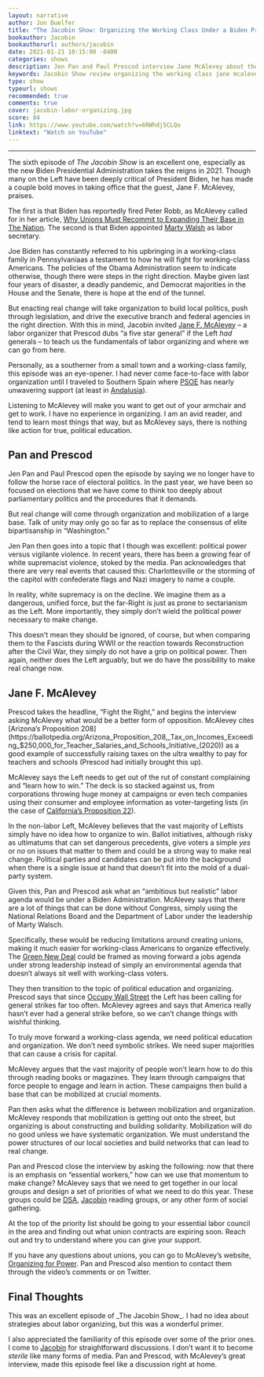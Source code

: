 ```yaml
---
layout: narrative
author: Jon Duelfer
title: "The Jacobin Show: Organizing the Working Class Under a Biden Presidency"
bookauthor: Jacobin
bookauthorurl: authors/jacobin
date: 2021-01-21 10:15:00 -0400
categories: shows
description: Jen Pan and Paul Prescod interview Jane McAlevey about the steps we can make to organize labor under the new Biden Administration. McAlevey gives a primer on working-class organization, her own experiences on the ground, and what might or might not work for the next four years.
keywords: Jacobin Show review organizing the working class jane mcalevey
type: show
typeurl: shows
recommended: true
comments: true
cover: jacobin-labor-organizing.jpg
score: 84
link: https://www.youtube.com/watch?v=6RWhdj5CLQo
linktext: "Watch on YouTube"
---
```

<hr/>

The sixth episode of _The Jacobin Show_ is an excellent one, especially as the new Biden Presidential Administration takes the reigns in 2021. Though many on the Left have been deeply critical of President Biden, he has made a couple bold moves in taking office that the guest, Jane F. McAlevey, praises.

The first is that Biden has reportedly fired Peter Robb, as McAlevey called for in her article, [Why Unions Must Recommit to Expanding Their Base in The Nation](https://www.thenation.com/article/politics/biden-labor-unions-organizing/). The second is that Biden appointed [Marty Walsh](https://en.wikipedia.org/wiki/Marty_Walsh_(politician)) as labor secretary.

Joe Biden has constantly referred to his upbringing in a working-class family in Pennsylvaniaas a testament to how he will fight for working-class Americans. The policies of the Obama Administration seem to indicate otherwise, though there were steps in the right direction. Maybe given last four years of disaster, a deadly pandemic, and Democrat majorities in the House and the Senate, there is hope at the end of the tunnel.

But enacting real change will take organization to build local politics, push through legislation, and drive the executive branch  and federal agencies in the right direction. With this in mind, Jacobin invited [Jane F. McAlevey](https://en.wikipedia.org/wiki/Jane_McAlevey) – a labor organizer that Prescod dubs “a five star general” if the Left _had_ generals – to teach us the fundamentals of labor organizing and where we can go from here.

Personally, as a southerner from a small town and a working-class family, this episode was an eye-opener. I had never come face-to-face with labor organization until I traveled to Southern Spain where [PSOE](https://en.wikipedia.org/wiki/Spanish_Socialist_Workers%27_Party) has nearly unwavering support (at least in [Andalusia](https://en.wikipedia.org/wiki/Spanish_Socialist_Workers%27_Party_of_Andalusia)).

Listening to McAlevey will make you want to get out of your armchair and get to work. I have no experience in organizing. I am an avid reader, and tend to learn most things that way, but as McAlevey says, there is nothing like action for true, political education.

<h2><strong>Pan and Prescod</strong></h2>
Jen Pan and Paul Prescod open the episode by saying we no longer have to follow the horse race of electoral politics. In the past year, we have been so focused on elections that we have come to think too deeply about parliamentary politics and the procedures that it demands.

But real change will come through organization and mobilization of a large base. Talk of unity may only go so far as to replace the consensus of elite bipartisanship in “Washington.”

Jen Pan then goes into a topic that I though was excellent: political power versus vigilante violence. In recent years, there has been a growing fear of white supremacist violence, stoked by the media. Pan acknowledges that there are very real events that caused this: Charlottesville or the storming of the capitol with confederate flags and Nazi imagery to name a couple.

In reality, white supremacy is on the decline. We imagine them as a dangerous, unified force, but the far-Right is just as prone to sectarianism as the Left. More importantly, they simply don’t wield the political power necessary to make change.

This doesn’t mean they should be ignored, of course, but when comparing them to the Fascists during WWII or the reaction towards Reconstruction after the Civil War, they simply do not have a grip on political power. Then again, neither does the Left arguably, but we do have the possibility to make real change now.

<h2><strong>Jane F. McAlevey</strong></h2>
Prescod takes the headline, “Fight the Right,” and begins the interview asking McAlevey what would be a better form of opposition. McAlevey cites [Arizona’s Proposition 208](https://ballotpedia.org/Arizona_Proposition_208,_Tax_on_Incomes_Exceeding_$250,000_for_Teacher_Salaries_and_Schools_Initiative_(2020)) as a good example of successfully raising taxes on the ultra wealthy to pay for teachers and schools (Prescod had initially brought this up).

McAlevey says the Left needs to get out of the rut of constant complaining and “learn how to win.” The deck is so stacked against us, from corporations throwing huge money at campaigns or even tech companies using their consumer and employee information as voter-targeting lists (in the case of [California’s Proposition 22](https://en.wikipedia.org/wiki/2020_California_Proposition_22)).

In the non-labor Left, McAlevey believes that the vast majority of Leftists simply have no idea how to organize to win. Ballot initiatives, although risky as ultimatums that can set dangerous precedents, give voters a simple _yes_ or _no_ on issues that matter to them and could be a strong way to make real change. Political parties and candidates can be put into the background when there is a single issue at hand that doesn’t fit into the mold of a dual-party system.

Given this, Pan and Prescod ask what an “ambitious but realistic” labor agenda would be under a Biden Administration. McAlevey says that there are a lot of things that can be done without Congress, simply using the National Relations Board and the Department of Labor under the leadership of Marty Walsch. 

Specifically, these would be reducing limitations around creating unions, making it much easier for working-class Americans to organize effectively. The [Green New Deal](https://en.wikipedia.org/wiki/Green_New_Deal) could be framed as moving forward a jobs agenda under strong leadership instead of simply an environmental agenda that doesn’t always sit well with working-class voters.

They then transition to the topic of political education and organizing. Prescod says that since [Occupy Wall Street](https://en.wikipedia.org/wiki/Occupy_Wall_Street) the Left has been calling for general strikes far too often. McAlevey agrees and says that America really hasn’t ever had a general strike before, so we can’t change things with wishful thinking.

To truly move forward a working-class agenda, we need political education and organization. We don’t need symbolic strikes. We need super majorities that can cause a crisis for capital.

McAlevey argues that the vast majority of people won’t learn how to do this through reading books or magazines. They learn through campaigns that force people to engage and learn in action. These campaigns then build a base that can be mobilized at crucial moments.

Pan then asks what the difference is between mobilization and organization. McAlevey responds that mobilization is getting out onto the street, but organizing is about constructing and building solidarity. Mobilization will do no good unless we have systematic organization. We must understand the power structures of our local societies and build networks that can lead to real change.

Pan and Prescod close the interview by asking the following: now that there is an emphasis on “essential workers,” how can we use that momentum to make change? McAlevey says that we need to get together in our local groups and design a set of priorities of what we need to do this year. These groups could be [DSA](https://www.dsausa.org/), [Jacobin](https://jacobinmag.com/) reading groups, or any other form of social gathering.

At the top of the priority list should be going to your essential labor council in the area and finding out what union contracts are expiring soon. Reach out and try to understand where you can give your support.

If you have any questions about unions, you can go to McAlevey’s website, [Organizing for Power](https://www.rosalux.de/en/o4p). Pan and Prescod also mention to contact them through the video’s comments or on Twitter. 

<h2><strong>Final Thoughts</strong></h2>
This was an excellent episode of _The Jacobin Show_. I had no idea about strategies about labor organizing, but this was a wonderful primer.

I also appreciated the familiarity of this episode over some of the prior ones. I come to [Jacobin](https://jacobinmag.com/) for straightforward discussions. I don’t want it to become _sterile_ like many forms of media. Pan and Prescod, with McAlevey’s great interview, made this episode feel like a discussion right at home.
